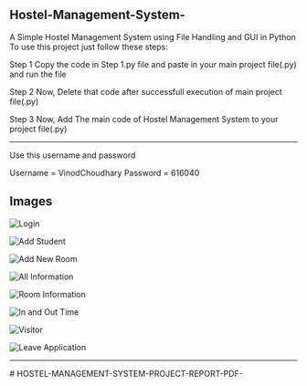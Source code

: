 ##  Hostel-Management-System-

A Simple Hostel Management System using File Handling and GUI in Python
To use this project just follow these steps:

Step 1
Copy the code in Step 1.py file and paste in your main project file(.py) and run the file

Step 2
Now, Delete that code after successfull execution of main project file(.py)

Step 3
Now, Add The main code of Hostel Management System to your project file(.py)

----------------------------------------------------

Use this username and password

Username = VinodChoudhary 
Password = 616040


## Images

![Login](https://github.com/vinodchoudharyy/HOSTEL-MANAGEMENT-SYSTEM-PROJECT-REPORT-PDF-/main/Images/Login.png)

![Add Student](https://raw.githubusercontent.com/VinodChoudhary/Hostel-Management-System-/main/Images/addStudents.png)

![Add New Room](https://raw.githubusercontent.com/VinodChoudhary/Hostel-Management-System-/main/Images/AddNewRoom.png)

![All Information](https://raw.githubusercontent.com/VinodChoudhary/Hostel-Management-System-/main/Images/allInfo.png)

![Room Information](https://raw.githubusercontent.com/VinodChoudhary/Hostel-Management-System-/main/Images/RoomInfo.png)

![In and Out Time](https://raw.githubusercontent.com/VinodChoudhary/Hostel-Management-System-/main/Images/inOutTime.png)

![Visitor](https://raw.githubusercontent.com/VinodChoudhary/Hostel-Management-System-/main/Images/visitor.png)

![Leave Application](https://raw.githubusercontent.com/VinodChoudhary/Hostel-Management-System-/main/Images/Leave-Application.png)

----

#   H O S T E L - M A N A G E M E N T - S Y S T E M - P R O J E C T - R E P O R T - P D F - 
 
 
